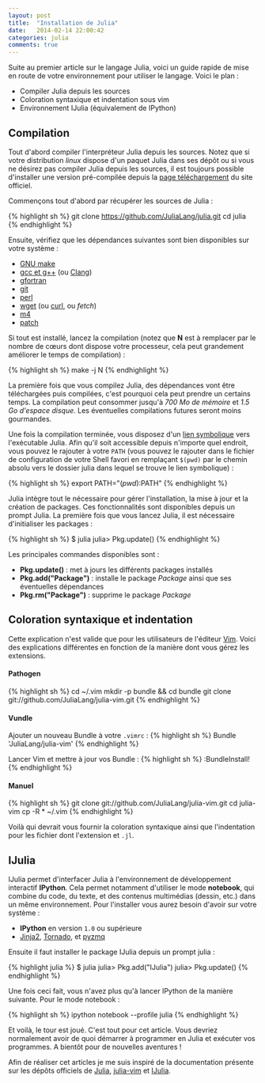 ```yaml
---
layout: post
title:  "Installation de Julia"
date:   2014-02-14 22:00:42
categories: julia
comments: true
---
```



Suite au premier article sur le langage Julia, voici un guide rapide de mise en
route de votre environnement pour utiliser le langage. Voici le plan :

* Compiler Julia depuis les sources
* Coloration syntaxique et indentation sous vim
* Environnement IJulia (équivalement de IPython)



## Compilation

Tout d'abord compiler l'interpréteur Julia depuis les sources. Notez que si
votre distribution _linux_ dispose d'un paquet Julia dans ses dépôt ou si vous
ne désirez pas compiler Julia depuis les sources, il est toujours possible
d'installer une version pré-compilée depuis la
[page téléchargement](http://julialang.org/downloads/) du site officiel.

Commençons tout d'abord par récupérer les sources de Julia :

{% highlight sh %}
git clone https://github.com/JuliaLang/julia.git
cd julia
{% endhighlight %}

Ensuite, vérifiez que les dépendances suivantes sont bien disponibles sur votre
système :
* [GNU make](http://www.gnu.org/software/make/)
* [gcc et g++](http://gcc.gnu.org/) (ou [Clang](http://clang.llvm.org/))
* [gfortran](http://gcc.gnu.org/)
* [git](http://git-scm.com/)
* [perl](http://www.perl.org/)
* [wget](http://www.gnu.org/software/wget/) (ou [curl](http://curl.haxx.se/), ou _fetch_)
* [m4](http://www.gnu.org/software/m4/)
* [patch](http://www.gnu.org/software/patch/)

Si tout est installé, lancez la compilation (notez que **N** est à remplacer
par le nombre de cœurs dont dispose votre processeur, cela peut grandement
améliorer le temps de compilation) :

{% highlight sh %}
make -j N
{% endhighlight %}

La première fois que vous compilez Julia, des dépendances vont être téléchargées
puis compilées, c'est pourquoi cela peut prendre un certains temps. La
compilation peut consommer jusqu'à _700 Mo de mémoire_ et _1.5 Go d'espace
disque_. Les éventuelles compilations futures seront moins gourmandes.

Une fois la compilation terminée, vous disposez d'un
[lien symbolique](http://en.wikipedia.org/wiki/Symbolic_link) vers l'exécutable
Julia. Afin qu'il soit accessible depuis n'importe quel endroit, vous pouvez
le rajouter à votre `PATH` (vous pouvez le rajouter dans le fichier de
configuration de votre Shell favori en remplaçant `$(pwd)` par le chemin
absolu vers le dossier julia dans lequel se trouve le lien symbolique) :

{% highlight sh %}
export PATH="$(pwd):$PATH"
{% endhighlight %}

Julia intègre tout le nécessaire pour gérer l'installation, la mise à jour
et la création de packages. Ces fonctionnalités sont disponibles depuis un
prompt Julia. La première fois que vous lancez Julia, il est nécessaire
d'initialiser les packages :

{% highlight sh %}
$ julia
julia> Pkg.update()
{% endhighlight %}

Les principales commandes disponibles sont :

* **Pkg.update()** : met à jours les différents packages installés
* **Pkg.add("Package")** : installe le package _Package_ ainsi que ses éventuelles dépendances
* **Pkg.rm("Package")** : supprime le package _Package_



## Coloration syntaxique et indentation


Cette explication n'est valide que pour les utilisateurs de l'éditeur
[Vim](http://www.vim.org/). Voici des explications différentes en
fonction de la manière dont vous gérez les extensions.

#### Pathogen

{% highlight sh %}
cd ~/.vim
mkdir -p bundle && cd bundle
git clone git://github.com/JuliaLang/julia-vim.git
{% endhighlight %}


#### Vundle

Ajouter un nouveau Bundle à votre `.vimrc` :
{% highlight sh %}
Bundle 'JuliaLang/julia-vim'
{% endhighlight %}

Lancer Vim et mettre à jour vos Bundle :
{% highlight sh %}
:BundleInstall!
{% endhighlight %}


#### Manuel

{% highlight sh %}
git clone git://github.com/JuliaLang/julia-vim.git
cd julia-vim
cp -R * ~/.vim
{% endhighlight %}

Voilà qui devrait vous fournir la coloration syntaxique ainsi que l'indentation
pour les fichier dont l'extension et `.jl`.



## IJulia

IJulia permet d'interfacer Julia à l'environnement de développement interactif
**IPython**. Cela permet notamment d'utiliser le mode **notebook**, qui combine
du code, du texte, et des contenus multimédias (dessin, etc.) dans un même
environnement. Pour l'installer vous aurez besoin d'avoir sur votre système :

* **IPython** en version `1.0` ou supérieure
* [Jinja2](http://jinja.pocoo.org/docs/), [Tornado](http://www.tornadoweb.org/en/stable/), et [pyzmq](https://github.com/zeromq/pyzmq)

Ensuite il faut installer le package IJulia depuis un prompt julia :

{% highlight julia %}
$ julia
julia> Pkg.add("IJulia")
julia> Pkg.update()
{% endhighlight %}

Une fois ceci fait, vous n'avez plus qu'à lancer IPython de la manière
suivante. Pour le mode notebook :

{% highlight sh %}
ipython notebook --profile julia
{% endhighlight %}

Et voilà, le tour est joué. C'est tout pour cet article. Vous devriez
normalement avoir de quoi démarrer à programmer en Julia et exécuter
vos programmes. A bientôt pour de nouvelles aventures !


Afin de réaliser cet articles je me suis inspiré de la documentation présente
sur les dépôts officiels de [Julia](https://github.com/JuliaLang/julia),
[julia-vim](https://github.com/JuliaLang/julia-vim) et
[IJulia](https://github.com/JuliaLang/IJulia.jl).
